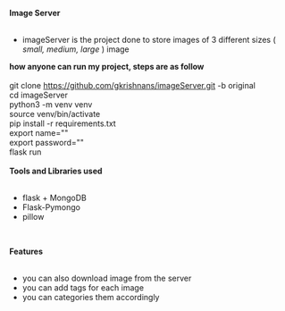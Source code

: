 **Image Server**
<br /><br />
  - imageServer is the project done to store images of 3 different sizes ( _small, medium, large_ ) image<br />

**how anyone can run my project, steps are as follow**
<br /><br />
  git clone https://github.com/gkrishnans/imageServer.git -b original<br />
  cd imageServer<br />
  python3 -m venv venv<br />
  source venv/bin/activate<br />
  pip install -r requirements.txt<br />
  export name=""<br />
  export password=""<br />
  flask run<br />
<br />
**Tools and Libraries used**
<br /><br />
  - flask + MongoDB<br />
  - Flask-Pymongo<br />
  - pillow<br />
<br />

**Features**
<br /><br />
  - you can also download image from the server<br />
  - you can add tags for each image<br />
  - you can categories them accordingly<br />
